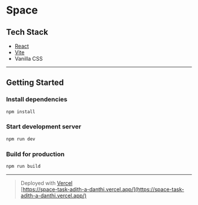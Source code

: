# Space

## Tech Stack

- [React](https://reactjs.org/)
- [Vite](https://vitejs.dev/)
- Vanilla CSS

---
## Getting Started

### Install dependencies

```bash
npm install
```

### Start development server

```bash
npm run dev
```

### Build for production

```bash
npm run build
```
---
> Deployed with [Vercel](https://vercel.com/) \
> [https://space-task-adith-a-danthi.vercel.app/](https://space-task-adith-a-danthi.vercel.app/)
